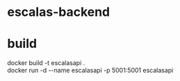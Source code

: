 # escalas-backend

# build

docker build -t escalasapi . <br />
docker run -d --name escalasapi -p 5001:5001 escalasapi
